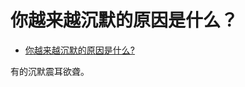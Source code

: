 # 你越来越沉默的原因是什么？

- [你越来越沉默的原因是什么?](https://www.zhihu.com/question/412546017/answer/1411343019)


有的沉默震耳欲聋。